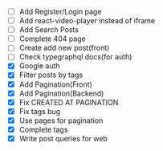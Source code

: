 - [ ] Add Register/Login page
- [ ] Add react-video-player instead of iframe
- [ ] Add Search Posts
- [ ] Complete 404 page
- [ ] Create add new post(front)
- [ ] Check typegraphql docs(for auth)
- [x] Google auth
- [x] Filter posts by tags
- [x] Add Pagination(Front)
- [x] Add Pagination(Backend)
- [x] Fix CREATED AT PAGINATION
- [x] Fix tags bug
- [x] Use pages for pagination
- [x] Complete tags
- [x] Write post queries for web

